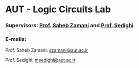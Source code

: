 # AUT - Logic Circuits Lab

### Supervisors: [Prof. Saheb Zamani](https://aut.ac.ir/cv/2505/%D9%85%D8%B1%D8%AA%D8%B6%DB%8C%20%D8%B5%D8%A7%D8%AD%D8%A8%20%D8%A7%D9%84%D8%B2%D9%85%D8%A7%D9%86%DB%8C) and [Prof. Sedighi](https://aut.ac.ir/cv/2365/%D9%85%D9%87%D8%AF%DB%8C%20%D8%B5%D8%AF%DB%8C%D9%82%DB%8C)
### E-mails: 
Prof. Saheb Zamani: [szamani@aut.ac.ir](mailto:szamani@aut.ac.ir)

Prof. Sedighi: [msedighi@aut.ac.ir](mailto:msedighi@aut.ac.ir)
